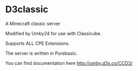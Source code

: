 D3classic
=========

A Minecraft classic server

Modified by Umby24 for use with Classicube.


Supports ALL CPE Extensions.

The server is written in Purebasic.

You can find documentation here http://umby.d3s.co/CCD3/
